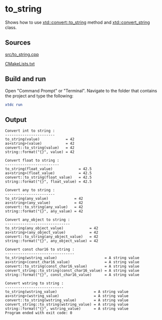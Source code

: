 # to_string

Shows how to use [xtd::convert::to_string](https://gammasoft71.github.io/xtd/reference_guides/latest/classxtd_1_1convert.html#a1de05be36bc70b03e74ec7d9586b0199) method and [xtd::convert_string](https://gammasoft71.github.io/xtd/reference_guides/latest/classxtd_1_1convert__string.html) class.

## Sources

[src/to_string.cpp](src/to_string.cpp)

[CMakeLists.txt](CMakeLists.txt)

## Build and run

Open "Command Prompt" or "Terminal". Navigate to the folder that contains the project and type the following:

```cmake
xtdc run
```

## Output

```
Convert int to string :
-----------------------
to_string(value)            = 42
as<string>(value)           = 42
convert::to_string(value)   = 42
string::format("{}", value) = 42

Convert float to string :
-------------------------
to_string(float_value)            = 42.5
as<string>(float_value)           = 42.5
convert::to_string(float_value)   = 42.5
string::format("{}", float_value) = 42.5

Convert any to string :
-----------------------
to_string(any_value)            = 42
as<string>(any_value)           = 42
convert::to_string(any_value)   = 42
string::format("{}", any_value) = 42

Convert any_object to string :
------------------------------
to_string(any_object_value)            = 42
as<string>(any_object_value)           = 42
convert::to_string(any_object_value)   = 42
string::format("{}", any_object_value) = 42

Convert const char16 to string :
--------------------------------
to_string(wstring_value)                      = A string value
as<string>(const_char16_value)                = A string value
convert::to_string(const_char16_value)        = A string value
convert_string::to_string(const_char16_value) = A string value
string::format("{}", const_char16_value)      = A string value

Convert wstring to string :
---------------------------
to_string(wstring_value)                 = A string value
as<string>(wstring_value)                = A string value
convert::to_string(wstring_value)        = A string value
convert_string::to_string(wstring_value) = A string value
string::format("{}", wstring_value)      = A string value
Program ended with exit code: 0
```
